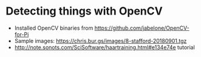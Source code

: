 # Detecting things with OpenCV

- Installed OpenCV binaries from https://github.com/jabelone/OpenCV-for-Pi
- Sample images: https://chris.bur.gs/images/8-stafford-20180901.tgz
- http://note.sonots.com/SciSoftware/haartraining.html#e134e74e tutorial

